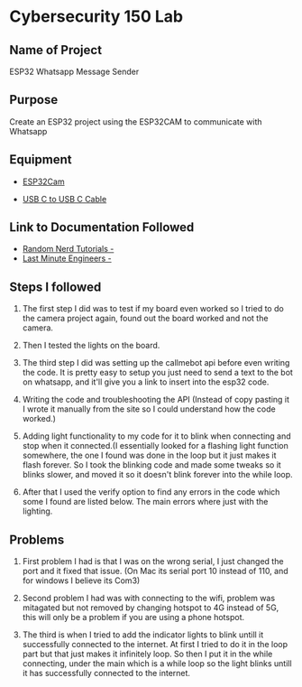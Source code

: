 # Cybersecurity 150 Lab

## Name of Project
ESP32 Whatsapp Message Sender

## Purpose
Create an ESP32 project using the ESP32CAM to communicate with Whatsapp

## Equipment
* [ESP32Cam](https://www.amazon.com/Aideepen-ESP32-CAM-Bluetooth-ESP32-CAM-MB-Arduino/dp/B08P2578LV/ref=sr_1_3?crid=4FY0ECFW0ZX7&keywords=ESP32+Cam&qid=1678902050&sprefix=esp32+cam%2Caps%2C240&sr=8-3)

* [USB C to USB C Cable](https://www.apple.com/shop/product/MQKJ3AM/A/60w-usb-c-charge-cable-1-m?afid=p238%7CsgHxyj4XD-dc_mtid_1870765e38482_pcrid_652838197326_pgrid_147153194586_pntwk_g_pchan_local_pexid__&cid=aos-us-kwgo-pla-btb_lia--slid---product-MQKJ3AM/A)

## Link to Documentation Followed
- [Random Nerd Tutorials - ](https://randomnerdtutorials.com/esp32-send-messages-whatsapp/)
- [Last Minute Engineers - ](https://lastminuteengineers.com/esp32-arduino-ide-tutorial/)

## Steps I followed
1. The first step I did was to test if my board even worked so I tried to do the camera project again, found out the board worked and not the camera.

2. Then I tested the lights on the board.
   
3. The third step I did was setting up the callmebot api before even writing the code. It is pretty easy to setup you just need to send a text to the bot on whatsapp, and it'll give you a link to insert into the esp32 code.

4. Writing the code and troubleshooting the API (Instead of copy pasting it I wrote it manually from the site so I could understand how the code worked.)

5. Adding light functionality to my code for it to blink when connecting and stop when it connected.(I essentially looked for a flashing light function somewhere, the one I found was done in the loop but it just makes it flash forever.
   So I took the blinking code and made some tweaks so it blinks slower, and moved it so it doesn't blink forever into the while loop.

6. After that I used the verify option to find any errors in the code which some I found are listed below. The main errors where just with the lighting.

## Problems
1. First problem I had is that I was on the wrong serial, I just changed the port and it fixed that issue. (On Mac its serial port 10 instead of 110, and for windows I believe its Com3)

2. Second problem I had was with connecting to the wifi, problem was mitagated but not removed by changing hotspot to 4G instead of 5G, this will only be a problem if you are using a phone hotspot.

3. The third is when I tried to add the indicator lights to blink untill it successfully connected to the internet. At first I tried to do it in the loop part but that just makes it infinitely loop.
   So then I put it in the while connecting, under the main which is a while loop so the light blinks untill it has successfully connected to the internet.

